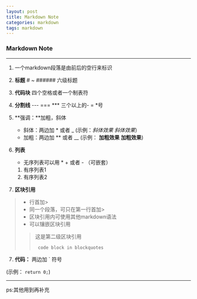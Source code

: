 ```yaml
---
layout: post
title: Markdown Note
categories: markdown
tags: markdown
---
```


###  Markdown Note

---

1. 一个markdown段落是由前后的空行来标识

2. **标题** # ~ ###### 六级标题

3. **代码块** 四个空格或者一个制表符

4. **分割线** --- === *** 三个以上的- = *号 

5. **强调：**加粗，斜体
	- 斜体：两边加 * 或者 _ (示例：*斜体效果* _斜体效果_） 
	- 加粗：两边加 ** 或者 __ (示例： **加粗效果** __加粗效果__)
	
6. **列表**
	- 无序列表可以用 * + 或者 - （可嵌套）
	
	1. 有序列表1
	2. 有序列表2		 

6. **区块引用**
>- 行首加>
>- 同一个段落，可只在第一行首加>
>- 区块引用内可使用其他markdown语法
>- 可以镶嵌区块引用
>
>>这是第二级区块引用
>>
>>		code block in blockquotes

7. **代码：** 两边加 ` 符号

(示例： `return 0;`)

---

ps:其他用到再补充

